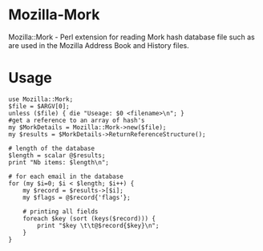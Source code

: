 # Mozilla-Mork
Mozilla::Mork - Perl extension for reading Mork hash database file such as are used in the Mozilla Address Book and History files.

# Usage

	use Mozilla::Mork;
	$file = $ARGV[0];
	unless ($file) { die "Useage: $0 <filename>\n"; }
	#get a reference to an array of hash's
	my $MorkDetails = Mozilla::Mork->new($file);
	my $results = $MorkDetails->ReturnReferenceStructure();

	# length of the database
	$length = scalar @$results;
	print "Nb items: $length\n";

	# for each email in the database
	for (my $i=0; $i < $length; $i++) {
		my $record = $results->[$i];
		my $flags = @$record{'flags'};

		# printing all fields
		foreach $key (sort (keys($record))) {
			print "$key \t\t@$record{$key}\n";
		}
	}
